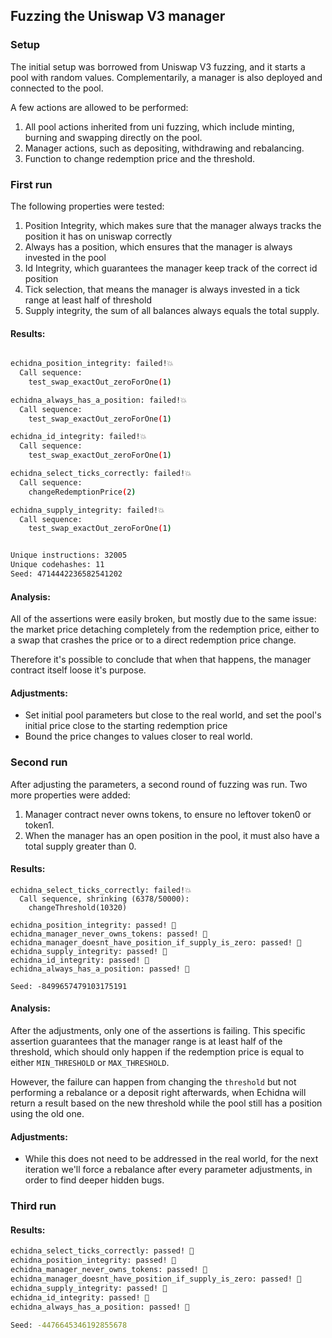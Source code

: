 ## Fuzzing the Uniswap V3 manager

### Setup

The initial setup was borrowed from Uniswap V3 fuzzing, and it starts a pool with random values. Complementarily, a manager is also deployed and connected to the pool.

A few actions are allowed to be performed:

1. All pool actions inherited from uni fuzzing, which include minting, burning and swapping directly on the pool.
2. Manager actions, such as depositing, withdrawing and rebalancing.
3. Function to change redemption price and the threshold.

### First run

The following properties were tested:

1. Position Integrity, which makes sure that the manager always tracks the position it has on uniswap correctly
2. Always has a position, which ensures that the manager is always invested in the pool
3. Id Integrity, which guarantees the manager keep track of the correct id position
4. Tick selection, that means the manager is always invested in a tick range at least half of threshold
5. Supply integrity, the sum of all balances always equals the total supply.

#### Results:

```bash

echidna_position_integrity: failed!💥
  Call sequence:
    test_swap_exactOut_zeroForOne(1)

echidna_always_has_a_position: failed!💥
  Call sequence:
    test_swap_exactOut_zeroForOne(1)

echidna_id_integrity: failed!💥
  Call sequence:
    test_swap_exactOut_zeroForOne(1)

echidna_select_ticks_correctly: failed!💥
  Call sequence:
    changeRedemptionPrice(2)

echidna_supply_integrity: failed!💥
  Call sequence:
    test_swap_exactOut_zeroForOne(1)


Unique instructions: 32005
Unique codehashes: 11
Seed: 4714442236582541202
```

#### Analysis:

All of the assertions were easily broken, but mostly due to the same issue: the market price detaching completely from the redemption price, either to a swap that crashes the price or to a direct redemption price change.

Therefore it's possible to conclude that when that happens, the manager contract itself loose it's purpose.

#### Adjustments:

-   Set initial pool parameters but close to the real world, and set the pool's initial price close to the starting redemption price
-   Bound the price changes to values closer to real world.

### Second run

After adjusting the parameters, a second round of fuzzing was run. Two more properties were added:

1. Manager contract never owns tokens, to ensure no leftover token0 or token1.
2. When the manager has an open position in the pool, it must also have a total supply greater than 0.

#### Results:

```
echidna_select_ticks_correctly: failed!💥
  Call sequence, shrinking (6378/50000):
    changeThreshold(10320)

echidna_position_integrity: passed! 🎉
echidna_manager_never_owns_tokens: passed! 🎉
echidna_manager_doesnt_have_position_if_supply_is_zero: passed! 🎉
echidna_supply_integrity: passed! 🎉
echidna_id_integrity: passed! 🎉
echidna_always_has_a_position: passed! 🎉

Seed: -8499657479103175191
```

#### Analysis:

After the adjustments, only one of the assertions is failing. This specific assertion guarantees that the manager range is at least half of the threshold, which should only happen if the redemption price is equal to either `MIN_THRESHOLD` or `MAX_THRESHOLD`.

However, the failure can happen from changing the `threshold` but not performing a rebalance or a deposit right afterwards, when Echidna will return a result based on the new threshold while the pool still has a position using the old one.

#### Adjustments:

-   While this does not need to be addressed in the real world, for the next iteration we'll force a rebalance after every parameter adjustments, in order to find deeper hidden bugs.

### Third run

#### Results:

```bash
echidna_select_ticks_correctly: passed! 🎉
echidna_position_integrity: passed! 🎉
echidna_manager_never_owns_tokens: passed! 🎉
echidna_manager_doesnt_have_position_if_supply_is_zero: passed! 🎉
echidna_supply_integrity: passed! 🎉
echidna_id_integrity: passed! 🎉
echidna_always_has_a_position: passed! 🎉

Seed: -4476645346192855678
```
